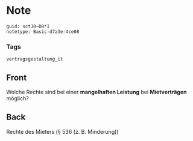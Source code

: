 # Note
```
guid: sctJ0~D8*I
notetype: Basic-d7a3e-4ce08
```

### Tags
```
vertragsgestaltung_it
```

## Front
Welche Rechte sind bei einer <b>mangelhaften Leistung</b> bei
<b>Mietverträgen</b> möglich?

## Back
Rechte des Mieters (§ 536 (z. B. Minderung))
